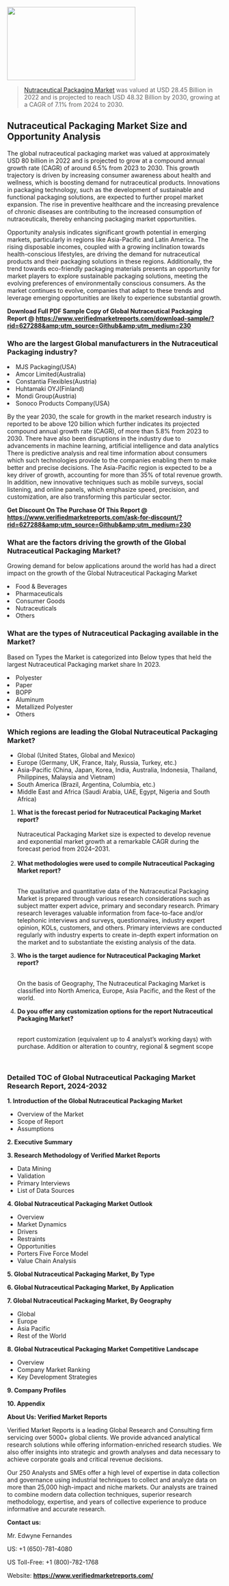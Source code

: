 <img src="https://ffe5etoiles.com/wp-content/uploads/2024/12/MST1-300x171.png" alt="" width="300" height="171" class="alignnone size-medium wp-image-20088" /><blockquote><p><p><a href="https://www.verifiedmarketreports.com/download-sample/?rid=627288&utm_source=Github&utm_medium=230" target="_blank">Nutraceutical Packaging Market</a> was valued at USD 28.45 Billion in 2022 and is projected to reach USD 48.32 Billion by 2030, growing at a CAGR of 7.1% from 2024 to 2030.</p></blockquote><p><h2>Nutraceutical Packaging Market Size and Opportunity Analysis</h2><p>The global nutraceutical packaging market was valued at approximately USD 80 billion in 2022 and is projected to grow at a compound annual growth rate (CAGR) of around 6.5% from 2023 to 2030. This growth trajectory is driven by increasing consumer awareness about health and wellness, which is boosting demand for nutraceutical products. Innovations in packaging technology, such as the development of sustainable and functional packaging solutions, are expected to further propel market expansion. The rise in preventive healthcare and the increasing prevalence of chronic diseases are contributing to the increased consumption of nutraceuticals, thereby enhancing packaging market opportunities.</p><p>Opportunity analysis indicates significant growth potential in emerging markets, particularly in regions like Asia-Pacific and Latin America. The rising disposable incomes, coupled with a growing inclination towards health-conscious lifestyles, are driving the demand for nutraceutical products and their packaging solutions in these regions. Additionally, the trend towards eco-friendly packaging materials presents an opportunity for market players to explore sustainable packaging solutions, meeting the evolving preferences of environmentally conscious consumers. As the market continues to evolve, companies that adapt to these trends and leverage emerging opportunities are likely to experience substantial growth.</p></p><p class=""><strong>Download Full PDF Sample Copy of Global Nutraceutical Packaging Report @ <a href="https://www.verifiedmarketreports.com/download-sample/?rid=627288&amp;utm_source=Github&amp;utm_medium=230" target="_blank">https://www.verifiedmarketreports.com/download-sample/?rid=627288&amp;utm_source=Github&amp;utm_medium=230</a></strong></p><h3 id="" class="">Who are the largest Global manufacturers in the Nutraceutical Packaging industry?</h3><p><li>MJS Packaging(USA)</li><li> Amcor Limited(Australia)</li><li> Constantia Flexibles(Austria)</li><li> Huhtamaki OYJ(Finland)</li><li> Mondi Group(Austria)</li><li> Sonoco Products Company(USA)</li></p><div class=""><div class="" dir="" data-message-author-role="" data-message-id="" data-message-model-slug=""><div class=""><div class=""><div class=""><div class="" dir="" data-message-author-role="" data-message-id="" data-message-model-slug=""><div class=""><div class=""><p>By the year 2030, the scale for growth in the market research industry is reported to be above 120 billion which further indicates its projected compound annual growth rate (CAGR), of more than 5.8% from 2023 to 2030. There have also been disruptions in the industry due to advancements in machine learning, artificial intelligence and data analytics There is predictive analysis and real time information about consumers which such technologies provide to the companies enabling them to make better and precise decisions. The Asia-Pacific region is expected to be a key driver of growth, accounting for more than 35% of total revenue growth. In addition, new innovative techniques such as mobile surveys, social listening, and online panels, which emphasize speed, precision, and customization, are also transforming this particular sector.</p><p><strong>Get Discount On The Purchase Of This Report @&nbsp; <a href="https://www.verifiedmarketreports.com/ask-for-discount/?rid=627288&amp;utm_source=Github&amp;utm_medium=230" target="_blank">https://www.verifiedmarketreports.com/ask-for-discount/?rid=627288&amp;utm_source=Github&amp;utm_medium=230</a></strong></p></div></div></div></div></div></div></div></div><h3 id="" class="">What are the factors driving the growth of the Global Nutraceutical Packaging Market?</h3><p id="" class="">Growing demand for below applications around the world has had a direct impact on the growth of the Global Nutraceutical Packaging Market</p><p id="" class=""><li>Food & Beverages</li><li> Pharmaceuticals</li><li> Consumer Goods</li><li> Nutraceuticals</li><li> Others</li></p><h3 id="" class="">What are the types of Nutraceutical Packaging available in the Market?</h3><p id="" class="">Based on Types the Market is categorized into Below types that held the largest Nutraceutical Packaging market share In 2023.</p><p id="" class=""><li>Polyester</li><li> Paper</li><li> BOPP</li><li> Aluminum</li><li> Metallized Polyester</li><li> Others</li></p><h3 id="" class="">Which regions are leading the Global Nutraceutical Packaging Market?</h3><ul><li>Global (United States, Global and Mexico)</li><li>Europe (Germany, UK, France, Italy, Russia, Turkey, etc.)</li><li>Asia-Pacific (China, Japan, Korea, India, Australia, Indonesia, Thailand, Philippines, Malaysia and Vietnam)</li><li>South America (Brazil, Argentina, Columbia, etc.)</li><li>Middle East and Africa (Saudi Arabia, UAE, Egypt, Nigeria and South Africa)</li></ul><p><ol><li><strong>What is the forecast period for Nutraceutical Packaging Market report?<br /></strong><br /><span data-sheets-root="1" data-sheets-value="{&quot;1&quot;:2,&quot;2&quot;:&quot;XXXX size is expected to develop revenue and exponential market growth at a remarkable CAGR during the forecast period from 2024&ndash;2030.&quot;}" data-sheets-userformat="{&quot;2&quot;:12674,&quot;4&quot;:{&quot;1&quot;:2,&quot;2&quot;:16776960},&quot;10&quot;:2,&quot;11&quot;:0,&quot;15&quot;:&quot;Arial&quot;,&quot;16&quot;:12}">Nutraceutical Packaging Market size is expected to develop revenue and exponential market growth at a remarkable CAGR during the forecast period from 2024&ndash;2031.</span><br /><br /></li><li><strong>What methodologies were used to compile Nutraceutical Packaging Market report?<br /><br /></strong><p>The qualitative and quantitative data of the&nbsp;Nutraceutical Packaging Market is prepared through various research considerations such as subject matter expert advice, primary and secondary research. Primary research leverages valuable information from face-to-face and/or telephonic interviews and surveys, questionnaires, industry expert opinion, KOLs, customers, and others. Primary interviews are conducted regularly with industry experts to create in-depth expert information on the market and to substantiate the existing analysis of the data.&nbsp;</p></li><li><strong>Who is the target audience for Nutraceutical Packaging Market report?<br /><br /></strong><p>On the basis of Geography, The&nbsp;Nutraceutical Packaging Market is classified into North America, Europe, Asia Pacific, and the Rest of the world.</p></li><li><strong>Do you offer any customization options for the report Nutraceutical Packaging Market?<br /><br /></strong><p>report customization (equivalent up to 4 analyst&rsquo;s working days) with purchase. Addition or alteration to country, regional &amp; segment scope</p><p>&nbsp;</p></li></ol></p><h3 id="" class="">Detailed TOC of Global Nutraceutical Packaging Market Research Report, 2024-2032</h3><p id="" class=""><strong>1. Introduction of the Global Nutraceutical Packaging Market</strong></p><ul><li>Overview of the Market</li><li>Scope of Report</li><li>Assumptions</li></ul><p id="" class=""><strong>2. Executive Summary</strong></p><p id="" class=""><strong>3. Research Methodology of&nbsp;Verified Market Reports</strong></p><ul><li>Data Mining</li><li>Validation</li><li>Primary Interviews</li><li>List of Data Sources</li></ul><p id="" class=""><strong>4. Global Nutraceutical Packaging Market Outlook</strong></p><ul><li>Overview</li><li>Market Dynamics</li><li>Drivers</li><li>Restraints</li><li>Opportunities</li><li>Porters Five Force Model</li><li>Value Chain Analysis</li></ul><p id="" class=""><strong>5. Global Nutraceutical Packaging Market, By&nbsp;Type</strong></p><p id="" class=""><strong>6. Global Nutraceutical Packaging Market, By Application</strong></p><p id="" class=""><strong>7. Global Nutraceutical Packaging Market, By Geography</strong></p><ul><li>Global</li><li>Europe</li><li>Asia Pacific</li><li>Rest of the World</li></ul><p id="" class=""><strong>8. Global Nutraceutical Packaging Market Competitive Landscape</strong></p><ul><li>Overview</li><li>Company Market Ranking</li><li>Key Development Strategies</li></ul><p id="" class=""><strong>9. Company Profiles</strong></p><p id="" class=""><strong>10. Appendix</strong></p><p id="" class=""><strong>About Us: Verified Market Reports</strong></p><p id="" class="">Verified Market Reports is a leading Global Research and Consulting firm servicing over 5000+ global clients. We provide advanced analytical research solutions while offering information-enriched research studies. We also offer insights into strategic and growth analyses and data necessary to achieve corporate goals and critical revenue decisions.</p><p id="" class="">Our 250 Analysts and SMEs offer a high level of expertise in data collection and governance using industrial techniques to collect and analyze data on more than 25,000 high-impact and niche markets. Our analysts are trained to combine modern data collection techniques, superior research methodology, expertise, and years of collective experience to produce informative and accurate research.</p><p id="" class=""><strong>Contact us:</strong></p><p id="" class="">Mr. Edwyne Fernandes</p><p id="" class="">US: +1 (650)-781-4080</p><p id="" class="">US Toll-Free: +1 (800)-782-1768</p><p id="" class="">Website: <a target="" data-test-app-aware-link=""><strong>https://www.verifiedmarketreports.com/</strong></a></p>
